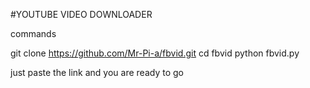 #YOUTUBE VIDEO DOWNLOADER

commands

git clone https://github.com/Mr-Pi-a/fbvid.git
cd fbvid
python fbvid.py

just paste the link and you are ready to go






